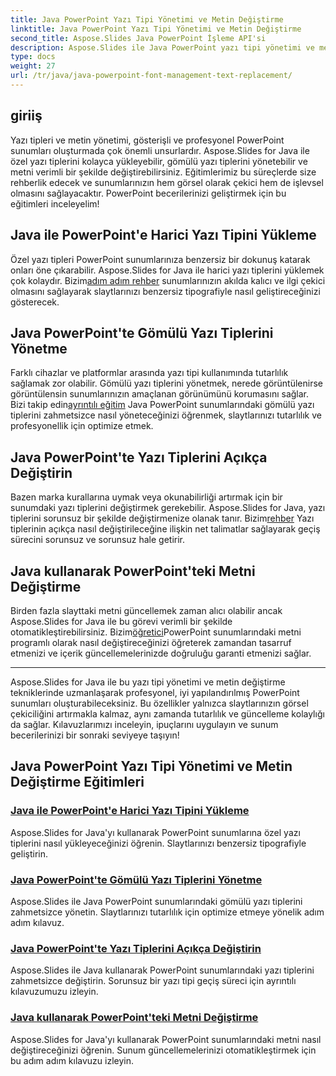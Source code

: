 ```yaml
---
title: Java PowerPoint Yazı Tipi Yönetimi ve Metin Değiştirme
linktitle: Java PowerPoint Yazı Tipi Yönetimi ve Metin Değiştirme
second_title: Aspose.Slides Java PowerPoint İşleme API'si
description: Aspose.Slides ile Java PowerPoint yazı tipi yönetimi ve metin değiştirme konusunda uzmanlaşın. Özel yazı tiplerini yüklemeyi, gömülü yazı tiplerini yönetmeyi ve metni sorunsuz bir şekilde değiştirmeyi öğrenin.
type: docs
weight: 27
url: /tr/java/java-powerpoint-font-management-text-replacement/
---
```

## giriiş

Yazı tipleri ve metin yönetimi, gösterişli ve profesyonel PowerPoint sunumları oluşturmada çok önemli unsurlardır. Aspose.Slides for Java ile özel yazı tiplerini kolayca yükleyebilir, gömülü yazı tiplerini yönetebilir ve metni verimli bir şekilde değiştirebilirsiniz. Eğitimlerimiz bu süreçlerde size rehberlik edecek ve sunumlarınızın hem görsel olarak çekici hem de işlevsel olmasını sağlayacaktır. PowerPoint becerilerinizi geliştirmek için bu eğitimleri inceleyelim!

## Java ile PowerPoint'e Harici Yazı Tipini Yükleme
 Özel yazı tipleri PowerPoint sunumlarınıza benzersiz bir dokunuş katarak onları öne çıkarabilir. Aspose.Slides for Java ile harici yazı tiplerini yüklemek çok kolaydır. Bizim[adım adım rehber](./load-external-font-powerpoint-java/) sunumlarınızın akılda kalıcı ve ilgi çekici olmasını sağlayarak slaytlarınızı benzersiz tipografiyle nasıl geliştireceğinizi gösterecek.

## Java PowerPoint'te Gömülü Yazı Tiplerini Yönetme
Farklı cihazlar ve platformlar arasında yazı tipi kullanımında tutarlılık sağlamak zor olabilir. Gömülü yazı tiplerini yönetmek, nerede görüntülenirse görüntülensin sunumlarınızın amaçlanan görünümünü korumasını sağlar. Bizi takip edin[ayrıntılı eğitim](./manage-embedded-fonts-java-powerpoint/) Java PowerPoint sunumlarındaki gömülü yazı tiplerini zahmetsizce nasıl yöneteceğinizi öğrenmek, slaytlarınızı tutarlılık ve profesyonellik için optimize etmek.

## Java PowerPoint'te Yazı Tiplerini Açıkça Değiştirin
 Bazen marka kurallarına uymak veya okunabilirliği artırmak için bir sunumdaki yazı tiplerini değiştirmek gerekebilir. Aspose.Slides for Java, yazı tiplerini sorunsuz bir şekilde değiştirmenize olanak tanır. Bizim[rehber](./replace-fonts-explicitly-java-powerpoint/) Yazı tiplerinin açıkça nasıl değiştirileceğine ilişkin net talimatlar sağlayarak geçiş sürecini sorunsuz ve sorunsuz hale getirir.

## Java kullanarak PowerPoint'teki Metni Değiştirme
 Birden fazla slayttaki metni güncellemek zaman alıcı olabilir ancak Aspose.Slides for Java ile bu görevi verimli bir şekilde otomatikleştirebilirsiniz. Bizim[öğretici](./replace-text-powerpoint-java/)PowerPoint sunumlarındaki metni programlı olarak nasıl değiştireceğinizi öğreterek zamandan tasarruf etmenizi ve içerik güncellemelerinizde doğruluğu garanti etmenizi sağlar.

---

Aspose.Slides for Java ile bu yazı tipi yönetimi ve metin değiştirme tekniklerinde uzmanlaşarak profesyonel, iyi yapılandırılmış PowerPoint sunumları oluşturabileceksiniz. Bu özellikler yalnızca slaytlarınızın görsel çekiciliğini artırmakla kalmaz, aynı zamanda tutarlılık ve güncelleme kolaylığı da sağlar. Kılavuzlarımızı inceleyin, ipuçlarını uygulayın ve sunum becerilerinizi bir sonraki seviyeye taşıyın!
## Java PowerPoint Yazı Tipi Yönetimi ve Metin Değiştirme Eğitimleri
### [Java ile PowerPoint'e Harici Yazı Tipini Yükleme](./load-external-font-powerpoint-java/)
Aspose.Slides for Java'yı kullanarak PowerPoint sunumlarına özel yazı tiplerini nasıl yükleyeceğinizi öğrenin. Slaytlarınızı benzersiz tipografiyle geliştirin.
### [Java PowerPoint'te Gömülü Yazı Tiplerini Yönetme](./manage-embedded-fonts-java-powerpoint/)
Aspose.Slides ile Java PowerPoint sunumlarındaki gömülü yazı tiplerini zahmetsizce yönetin. Slaytlarınızı tutarlılık için optimize etmeye yönelik adım adım kılavuz.
### [Java PowerPoint'te Yazı Tiplerini Açıkça Değiştirin](./replace-fonts-explicitly-java-powerpoint/)
Aspose.Slides ile Java kullanarak PowerPoint sunumlarındaki yazı tiplerini zahmetsizce değiştirin. Sorunsuz bir yazı tipi geçiş süreci için ayrıntılı kılavuzumuzu izleyin.
### [Java kullanarak PowerPoint'teki Metni Değiştirme](./replace-text-powerpoint-java/)
Aspose.Slides for Java'yı kullanarak PowerPoint sunumlarındaki metni nasıl değiştireceğinizi öğrenin. Sunum güncellemelerinizi otomatikleştirmek için bu adım adım kılavuzu izleyin.